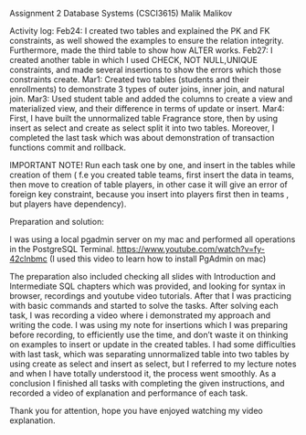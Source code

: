Assignment 2 Database Systems (CSCI3615)
Malik Malikov

Activity log:
Feb24: I created two tables and explained the PK and FK constraints, as well showed the examples to ensure the relation integrity. Furthermore, made the third table to show how ALTER works.
Feb27: I created another table in which I used CHECK, NOT NULL,UNIQUE constraints, and made several insertions to show the errors which those constraints create.
Mar1: Created two tables (students and their enrollments) to demonstrate 3 types of outer joins, inner join, and natural join.
Mar3: Used student table and added the columns to create a view and materialized view, and their difference in terms of update or insert.
Mar4: First, I have built the unnormalized table Fragrance store, then by using insert as select and create as select split it into two tables. Moreover, I completed the last task which was about demonstration of transaction functions commit and rollback.


IMPORTANT NOTE!
Run each task one by one, and insert in the tables while creation of them ( f.e you created table teams, first insert the data in teams, then move to creation of table players, in other case it will give an error of foreign key constraint, because you insert into players first then in teams , but players have dependency).

Preparation and solution:

I was using a local pgadmin server on my mac and performed all operations in the PostgreSQL Terminal. 
https://www.youtube.com/watch?v=fy-42clnbmc
(I used this video to learn how to install PgAdmin on mac)

The preparation also included checking all slides with Introduction and Intermediate SQL chapters which was provided, and looking for syntax in browser, recordings and youtube video tutorials.
After that I was practicing with basic commands and started to solve the tasks. After solving each task, I was recording a video where i demonstrated my approach and writing the code. I was using my note for insertions which I was preparing before recording, to efficiently use the time, and don’t waste it on thinking on examples to insert or update in the created tables.
I had some difficulties with last task, which was separating unnormalized table into two tables by using create as select and insert as select, but I referred to my lecture notes and when I have totally understood it, the process went smoothly.
As a conclusion I finished all tasks with completing the given instructions, and recorded a video of explanation and performance of each task.

Thank you for attention, hope you have enjoyed watching my video explanation.

